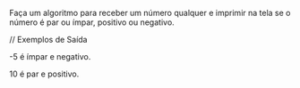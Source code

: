 Faça um algoritmo para receber um número qualquer e imprimir na tela se o número é par ou ímpar, positivo ou negativo.

// Exemplos de Saída

-5 é ímpar e negativo.

10 é par e positivo.
